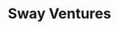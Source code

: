 ---
layout: firm_page
title: "Sway Ventures"
id: "swayvc.com"
permalink: "/swayventuresswayvc.com/"
website: "https://www.swayvc.com"
offices: "San Francisco (United States)"
investment_stages: "Pre-Seed, Seed, Series A"
portfolio_companies: "OpenGov, Uber, Surf Air, Fetch Robotics, Haven, Trials.ai, HyTrust, Noon Home, LiveAction, Roam Analytics"
portfolio_link: "https://www.swayvc.com/portfolio"
investment_markets: "Finance, Real Estate, Retail, Supply Chain, Financial Services"
founded_year: "2013"
description: "Sway Ventures is a venture capital firm that backs industry-disrupting founders from inception to exit. They focus on the sustainable transformation of four foundational industries: Finance, Real Estate, Retail, and Supply Chain. They invest early and provide ongoing support through growth stages."
linkedin: "https://www.linkedin.com/company/sway-ventures/"
twitter: "https://twitter.com/swayventures"
instagram: "https://www.instagram.com/swayventures/?hl=en"
team_page: "https://www.swayvc.com/team"
investor_type: "Venture Capital"
crunchbase: "https://www.crunchbase.com/organization/swayvc"
pitchbook: "https://pitchbook.com/profiles/investor/61655-59"

# SEO Optimization
meta_title: "Sway Ventures - VC Firm - projectstartups.com"
meta_description: "Sway Ventures, Sway Ventures is a venture capital firm that backs industry-disrupting founders from inception to exit. They focus on the sustainable transformation o..."
meta_keywords: "Sway Ventures, Finance, Real Estate, Retail, Supply Chain, Financial Services, VC firm, venture capital, startup investor, projectstartups.com"
canonical_url: "https://vc.projectstartups.com/swayventuresswayvc.com/"
---